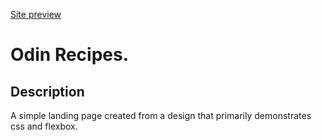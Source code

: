 [Site preview](https://shakey200592.github.io/landing-page/)

# Odin Recipes.

## Description
A simple landing page created from a design that primarily demonstrates css and flexbox.
